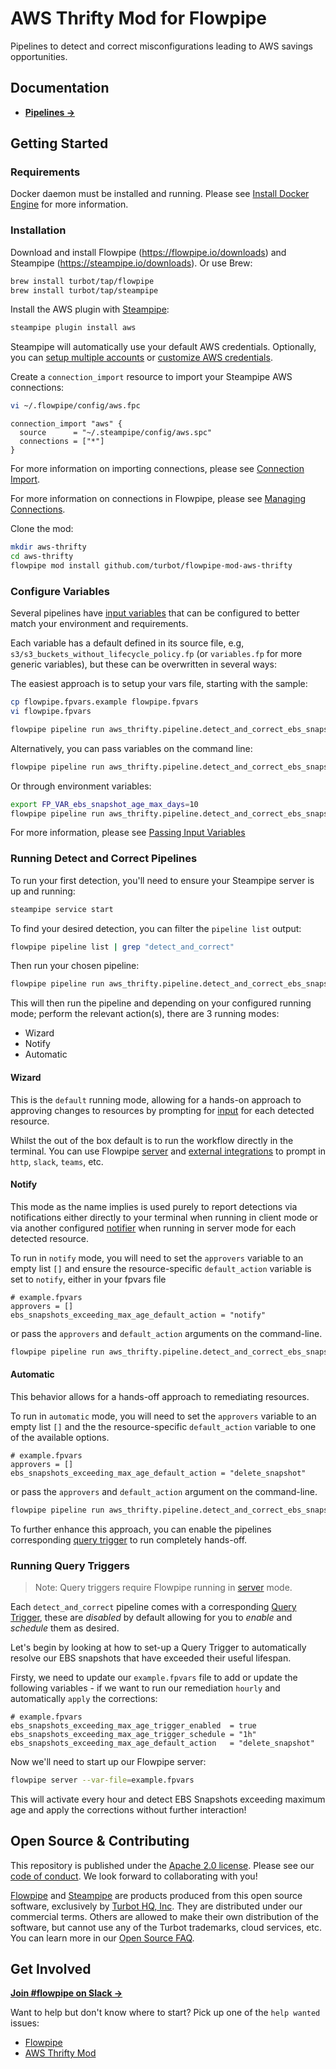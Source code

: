 # AWS Thrifty Mod for Flowpipe

Pipelines to detect and correct misconfigurations leading to AWS savings opportunities.

## Documentation

- **[Pipelines →](https://hub.flowpipe.io/mods/turbot/aws_thrifty/pipelines)**

## Getting Started

### Requirements

Docker daemon must be installed and running. Please see [Install Docker Engine](https://docs.docker.com/engine/install/) for more information.

### Installation

Download and install Flowpipe (https://flowpipe.io/downloads) and Steampipe (https://steampipe.io/downloads). Or use Brew:

```sh
brew install turbot/tap/flowpipe
brew install turbot/tap/steampipe
```

Install the AWS plugin with [Steampipe](https://steampipe.io):

```sh
steampipe plugin install aws
```

Steampipe will automatically use your default AWS credentials. Optionally, you can [setup multiple accounts](https://hub.steampipe.io/plugins/turbot/aws#multi-account-connections) or [customize AWS credentials](https://hub.steampipe.io/plugins/turbot/aws#configuring-aws-credentials).

Create a `connection_import` resource to import your Steampipe AWS connections:

```sh
vi ~/.flowpipe/config/aws.fpc
```

```hcl
connection_import "aws" {
  source      = "~/.steampipe/config/aws.spc"
  connections = ["*"]
}
```

For more information on importing connections, please see [Connection Import](https://flowpipe.io/docs/reference/config-files/connection_import).

For more information on connections in Flowpipe, please see [Managing Connections](https://flowpipe.io/docs/run/connections).

Clone the mod:

```sh
mkdir aws-thrifty
cd aws-thrifty
flowpipe mod install github.com/turbot/flowpipe-mod-aws-thrifty
```

### Configure Variables

Several pipelines have [input variables](https://flowpipe.io/docs/build/mod-variables#input-variables) that can be configured to better match your environment and requirements.

Each variable has a default defined in its source file, e.g, `s3/s3_buckets_without_lifecycle_policy.fp` (or `variables.fp` for more generic variables), but these can be overwritten in several ways:

The easiest approach is to setup your vars file, starting with the sample:

```sh
cp flowpipe.fpvars.example flowpipe.fpvars
vi flowpipe.fpvars

flowpipe pipeline run aws_thrifty.pipeline.detect_and_correct_ebs_snapshots_exceeding_max_age --var-file=flowpipe.fpvars
```

Alternatively, you can pass variables on the command line:

```sh
flowpipe pipeline run aws_thrifty.pipeline.detect_and_correct_ebs_snapshots_exceeding_max_age --var=ebs_snapshot_age_max_days=10
```

Or through environment variables:

```sh
export FP_VAR_ebs_snapshot_age_max_days=10
flowpipe pipeline run aws_thrifty.pipeline.detect_and_correct_ebs_snapshots_exceeding_max_age
```

For more information, please see [Passing Input Variables](https://flowpipe.io/docs/build/mod-variables#passing-input-variables)

### Running Detect and Correct Pipelines

To run your first detection, you'll need to ensure your Steampipe server is up and running:

```sh
steampipe service start
```

To find your desired detection, you can filter the `pipeline list` output:

```sh
flowpipe pipeline list | grep "detect_and_correct"
```

Then run your chosen pipeline:

```sh
flowpipe pipeline run aws_thrifty.pipeline.detect_and_correct_ebs_snapshots_exceeding_max_age
```

This will then run the pipeline and depending on your configured running mode; perform the relevant action(s), there are 3 running modes:
- Wizard
- Notify
- Automatic

#### Wizard

This is the `default` running mode, allowing for a hands-on approach to approving changes to resources by prompting for [input](https://flowpipe.io/docs/build/input) for each detected resource.

Whilst the out of the box default is to run the workflow directly in the terminal. You can use Flowpipe [server](https://flowpipe.io/docs/run/server) and [external integrations](https://flowpipe.io/docs/build/input#create-an-integration) to prompt in `http`, `slack`, `teams`, etc.

#### Notify

This mode as the name implies is used purely to report detections via notifications either directly to your terminal when running in client mode or via another configured [notifier](https://flowpipe.io/docs/reference/config-files/notifier) when running in server mode for each detected resource.

To run in `notify` mode, you will need to set the `approvers` variable to an empty list `[]` and ensure the resource-specific `default_action` variable is set to `notify`, either in your fpvars file

```hcl
# example.fpvars
approvers = []
ebs_snapshots_exceeding_max_age_default_action = "notify"
```

or pass the `approvers` and `default_action` arguments on the command-line.

```sh
flowpipe pipeline run aws_thrifty.pipeline.detect_and_correct_ebs_snapshots_exceeding_max_age --arg='default_action=notify' --arg='approvers=[]'
```

#### Automatic

This behavior allows for a hands-off approach to remediating resources.

To run in `automatic` mode, you will need to set the `approvers` variable to an empty list `[]` and the the resource-specific `default_action` variable to one of the available options.

```hcl
# example.fpvars
approvers = []
ebs_snapshots_exceeding_max_age_default_action = "delete_snapshot"
```

or pass the `approvers` and `default_action` argument on the command-line.

```sh
flowpipe pipeline run aws_thrifty.pipeline.detect_and_correct_ebs_snapshots_exceeding_max_age --arg='approvers=[] --arg='default_action=delete_snapshot'
```

To further enhance this approach, you can enable the pipelines corresponding [query trigger](#running-query-triggers) to run completely hands-off.

### Running Query Triggers

> Note: Query triggers require Flowpipe running in [server](https://flowpipe.io/docs/run/server) mode.

Each `detect_and_correct` pipeline comes with a corresponding [Query Trigger](https://flowpipe.io/docs/flowpipe-hcl/trigger/query), these are _disabled_ by default allowing for you to _enable_ and _schedule_ them as desired.

Let's begin by looking at how to set-up a Query Trigger to automatically resolve our EBS snapshots that have exceeded their useful lifespan.

Firsty, we need to update our `example.fpvars` file to add or update the following variables - if we want to run our remediation `hourly` and automatically `apply` the corrections:

```hcl
# example.fpvars
ebs_snapshots_exceeding_max_age_trigger_enabled  = true
ebs_snapshots_exceeding_max_age_trigger_schedule = "1h"
ebs_snapshots_exceeding_max_age_default_action   = "delete_snapshot"
```

Now we'll need to start up our Flowpipe server:

```sh
flowpipe server --var-file=example.fpvars
```

This will activate every hour and detect EBS Snapshots exceeding maximum age and apply the corrections without further interaction!

## Open Source & Contributing

This repository is published under the [Apache 2.0 license](https://www.apache.org/licenses/LICENSE-2.0). Please see our [code of conduct](https://github.com/turbot/.github/blob/main/CODE_OF_CONDUCT.md). We look forward to collaborating with you!

[Flowpipe](https://flowpipe.io) and [Steampipe](https://steampipe.io) are products produced from this open source software, exclusively by [Turbot HQ, Inc](https://turbot.com). They are distributed under our commercial terms. Others are allowed to make their own distribution of the software, but cannot use any of the Turbot trademarks, cloud services, etc. You can learn more in our [Open Source FAQ](https://turbot.com/open-source).

## Get Involved

**[Join #flowpipe on Slack →](https://turbot.com/community/join)**

Want to help but don't know where to start? Pick up one of the `help wanted` issues:

- [Flowpipe](https://github.com/turbot/flowpipe/labels/help%20wanted)
- [AWS Thrifty Mod](https://github.com/turbot/flowpipe-mod-aws-thrifty/labels/help%20wanted)
